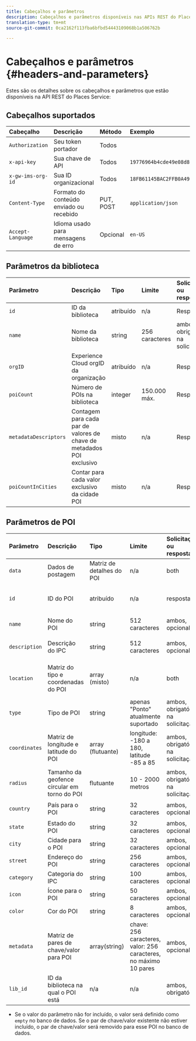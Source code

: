 ```yaml
---
title: Cabeçalhos e parâmetros
description: Cabeçalhos e parâmetros disponíveis nas APIs REST do Places Service.
translation-type: tm+mt
source-git-commit: 0ca2162f113fba6bfbd54443109068b1a506762b

---
```



# Cabeçalhos e parâmetros {#headers-and-parameters}

Estes são os detalhes sobre os cabeçalhos e parâmetros que estão disponíveis na API REST do Places Service:

## Cabeçalhos suportados

| Cabeçalho | Descrição | Método | Exemplo |
| :--- | :--- | :--- | :--- |
| `Authorization` | Seu token portador | Todos |  |
| `x-api-key` | Sua chave de API | Todos | `19776964b4cde49e08d8f62e5824f777b` |
| `x-gw-ims-org-id` | Sua ID organizacional | Todos | `18FB61145BAC2FFB0A494777@AdobeOrg` |
| `Content-Type` | Formato do conteúdo enviado ou recebido | PUT, POST | `application/json` |
| `Accept-Language` | Idioma usado para mensagens de erro | Opcional | `en-US` |

## Parâmetros da biblioteca

| Parâmetro | Descrição | Tipo | Limite | Solicitação ou resposta | Exemplo |
| :--- | :--- | :--- | :--- | :--- | :--- |
| `id` | ID da biblioteca | atribuído | n/a | Resposta | `"id": "b2488788-2d2a-462b-b1a2-305272777dda"` |
| `name` | Nome da biblioteca | string | 256 caracteres | ambos, obrigatório na solicitação | `"name": "Amazing Places"` |
| `orgID` | Experience Cloud orgID da organização | atribuído | n/a | Resposta | `"orgID": "777F20F55BACA09E0A495D8F@AdobeOrg"` |
| `poiCount` | Número de POIs na biblioteca | integer | 150.000 máx. | Resposta | `"poiCount": 25149` |
| `metadataDescriptors` | Contagem para cada par de valores de chave de metadados POI exclusivo | misto | n/a | Resposta |  |
| `poiCountInCities` | Contar para cada valor exclusivo da cidade POI | misto | n/a | Resposta |  |

## Parâmetros de POI

| Parâmetro | Descrição | Tipo | Limite | Solicitação ou resposta | Exemplo |
| :--- | :--- | :--- | :--- | :--- | :--- |
| `data` | Dados de postagem | Matriz de detalhes do POI | n/a | both |  |
| `id` | ID do POI | atribuído | n/a | resposta | `"id": "1455462b-7f9c-4220-9f42-5bbce777a0d1"` |
| `name` | Nome do POI | string | 512 caracteres | ambos, opcional\* | `"name": "My Favorite Place"` |
| `description` | Descrição do IPC | string | 512 caracteres | ambos, opcional\* | `"description": "This is a very good place."` |
| `location` | Matriz do tipo e coordenadas do POI | array (misto) | n/a | both | `"location": {"type": "Point", "coordinates": [-122.201007, 37.604713]` |
| `type` | Tipo de POI | string | apenas &quot;Ponto&quot; atualmente suportado | ambos, obrigatório na solicitação | `"type": "Point"` |
| `coordinates` | Matriz de longitude e latitude do POI | array (flutuante) | longitude: -180 a 180, latitude -85 a 85 | ambos, obrigatório na solicitação | `"coordinates": [-122.201007, 37.604713]` |
| `radius` | Tamanho da geofence circular em torno do POI | flutuante | 10 - 2000 metros | ambos, obrigatório na solicitação | `"radius": 100` |
| `country` | País para o POI | string | 32 caracteres | ambos, opcional* | `"country": "United States"` |
| `state` | Estado do POI | string | 32 caracteres | ambos, opcional* | `"state": "California"` |
| `city` | Cidade para o POI | string | 32 caracteres | ambos, opcional* | `"city": "San Jose"` |
| `street` | Endereço do POI | string | 256 caracteres | ambos, opcional* | `"street": "122 Woz Way"` |
| `category` | Categoria do IPC | string | 100 caracteres | ambos, opcional* | `"category": "cafe"` |
| `icon` | Ícone para o POI | string | 50 caracteres | ambos, opcional* | `"icon": "star"` |
| `color` | Cor do POI | string | 8 caracteres | ambos, opcional* | `"color": "blue"` |
| `metadata` | Matriz de pares de chave/valor para POI | array(string) | chave: 256 caracteres, valor: 256 caracteres, no máximo 10 pares | ambos, opcional* | `"metadata": {"region": "Equator"}` |
| `lib_id` | ID da biblioteca na qual o POI está | n/a | n/a | ambos, obrigatório | `"lib_id": "ac7a0b25-c6c2-43ba-bbc6-2b1777b80fe9"` |

* Se o valor do parâmetro não for incluído, o valor será definido como `empty` no banco de dados. Se o par de chave/valor existente não estiver incluído, o par de chave/valor será removido para esse POI no banco de dados.

